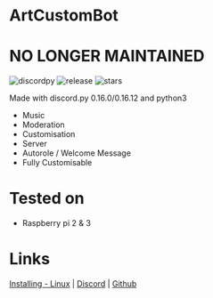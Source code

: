 # ArtCustomBot
# NO LONGER MAINTAINED
![discordpy](https://img.shields.io/badge/discord.py-0.16.0%2F0.16.12-red.svg) ![release](https://img.shields.io/github/release/Articuno1234/ArtCustomBot.svg?style=for-the-badge) ![stars](https://img.shields.io/github/stars/Articuno1234/ArtCustomBot.svg?label=Github%20Stars&style=popout-square) 

Made with discord.py 0.16.0/0.16.12 and python3

- Music
- Moderation
- Customisation
- Server
- Autorole / Welcome Message
- Fully Customisable

# Tested on
- Raspberry pi 2 & 3

# Links
[Installing - Linux](https://github.com/Articuno1234/ArtCustomBot/wiki/installation-Linux) | [Discord](https://discord.gg/6V82bKP) | [Github](https://github.com/Articuno1234)

